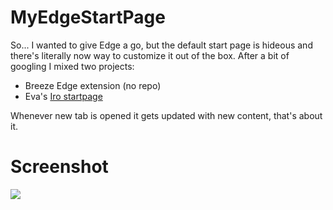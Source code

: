# MyEdgeStartPage

So... I wanted to give Edge a go, but the default start page is hideous and there's literally now way to customize it out of the box. After a bit of googling I mixed two projects:

* Breeze Edge extension (no repo)
* Eva's [Iro startpage](https://github.com/ewasion/iro)

Whenever new tab is opened it gets updated with new content, that's about it.

# Screenshot

![](https://i.imgur.com/sdsbZDf.png)
